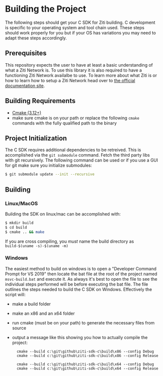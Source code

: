 <!--\page building-->
# Building the Project

The following steps should get your C SDK for Ziti building. C development is specific to your operating system and 
tool chain used. These steps should work properly for you but if your OS has variations you may need to adapt these steps accordingly.

<!--[TOC]-->

<!-- \section -->
## Prerequisites

This repository expects the user to have at least a basic understanding of what a Ziti Network
is. To use this library it is also required to have a functioning Ziti Network availalbe to use.
To learn more about what Ziti is or how to learn how to setup a Ziti Network head over to [the official documentation
site](https://netfoundry.github.io/ziti-doc/ziti/overview.html).

<!-- \subsection prereqs -->
## Building Requirements

* [Cmake (3.12+)](https://cmake.org/install/)
* make sure cmake is on your path or replace the following `cmake` commands with the fully qualified path to the binary

<!-- \subsection initialization -->
## Project Initialization

The C SDK requires additional dependencies to be retreived. This is accomplished via the `git submodule` command. Fetch
the third party libs with git recursively. The following command can be used or if you use a GUI for git make sure you
initialize submodules:

```bash
$ git submodule update --init --recursive
```

<!-- \section building -->
## Building
<!-- \subsection linux_mac -->
### Linux/MacOS

Building the SDK on linux/mac can be accomplished with:

```bash
$ mkdir build
$ cd build
$ cmake .. && make
```

If you are cross compiling, you _must_ name the build directory as `build-$(uname -s)-$(uname -m)`

<!-- \subsection win -->
### Windows

The easiest method to build on windows is to open a "Developer Command Prompt for VS 2019" then locate the bat file at
the root of the project named `msvc-build.bat` and execute it. As always it's best to open the file to see the
individual steps performed will be before executing the bat file. The file outlines the steps needed to build the C SDK
on Windows. Effectively the script will:

* make a build folder
* make an x86 and an x64 folder
* run cmake (must be on your path) to generate the necessary files from source
* output a message like this showing you how to actually compile the project:

        cmake --build c:\git\github\ziti-sdk-c\build\x86 --config Debug
        cmake --build c:\git\github\ziti-sdk-c\build\x86 --config Release

        cmake --build c:\git\github\ziti-sdk-c\build\x64 --config Debug
        cmake --build c:\git\github\ziti-sdk-c\build\x64 --config Release
